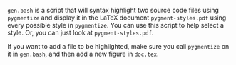 `gen.bash` is a script that will syntax highlight two source code
files using `pygmentize` and display it in the LaTeX document
`pygment-styles.pdf` using every possible style in `pygmentize`.  You can use
this script to help select a style.  Or, you can just look at
`pygment-styles.pdf`.

If you want to add a file to be highlighted, make sure you call
`pygmentize` on it in `gen.bash`, and then add a new figure in
`doc.tex`.